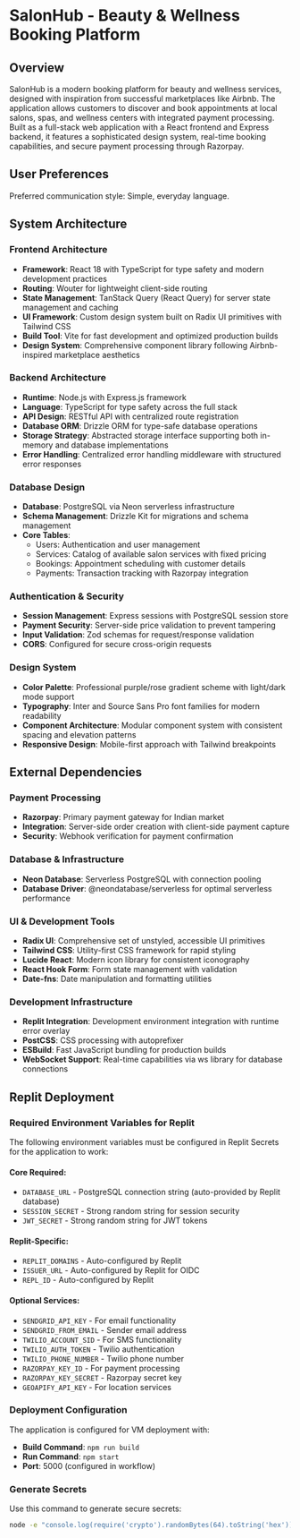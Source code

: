 # SalonHub - Beauty & Wellness Booking Platform

## Overview

SalonHub is a modern booking platform for beauty and wellness services, designed with inspiration from successful marketplaces like Airbnb. The application allows customers to discover and book appointments at local salons, spas, and wellness centers with integrated payment processing. Built as a full-stack web application with a React frontend and Express backend, it features a sophisticated design system, real-time booking capabilities, and secure payment processing through Razorpay.

## User Preferences

Preferred communication style: Simple, everyday language.

## System Architecture

### Frontend Architecture
- **Framework**: React 18 with TypeScript for type safety and modern development practices
- **Routing**: Wouter for lightweight client-side routing
- **State Management**: TanStack Query (React Query) for server state management and caching
- **UI Framework**: Custom design system built on Radix UI primitives with Tailwind CSS
- **Build Tool**: Vite for fast development and optimized production builds
- **Design System**: Comprehensive component library following Airbnb-inspired marketplace aesthetics

### Backend Architecture
- **Runtime**: Node.js with Express.js framework
- **Language**: TypeScript for type safety across the full stack
- **API Design**: RESTful API with centralized route registration
- **Database ORM**: Drizzle ORM for type-safe database operations
- **Storage Strategy**: Abstracted storage interface supporting both in-memory and database implementations
- **Error Handling**: Centralized error handling middleware with structured error responses

### Database Design
- **Database**: PostgreSQL via Neon serverless infrastructure
- **Schema Management**: Drizzle Kit for migrations and schema management
- **Core Tables**:
  - Users: Authentication and user management
  - Services: Catalog of available salon services with fixed pricing
  - Bookings: Appointment scheduling with customer details
  - Payments: Transaction tracking with Razorpay integration

### Authentication & Security
- **Session Management**: Express sessions with PostgreSQL session store
- **Payment Security**: Server-side price validation to prevent tampering
- **Input Validation**: Zod schemas for request/response validation
- **CORS**: Configured for secure cross-origin requests

### Design System
- **Color Palette**: Professional purple/rose gradient scheme with light/dark mode support
- **Typography**: Inter and Source Sans Pro font families for modern readability
- **Component Architecture**: Modular component system with consistent spacing and elevation patterns
- **Responsive Design**: Mobile-first approach with Tailwind breakpoints

## External Dependencies

### Payment Processing
- **Razorpay**: Primary payment gateway for Indian market
- **Integration**: Server-side order creation with client-side payment capture
- **Security**: Webhook verification for payment confirmation

### Database & Infrastructure
- **Neon Database**: Serverless PostgreSQL with connection pooling
- **Database Driver**: @neondatabase/serverless for optimal serverless performance

### UI & Development Tools
- **Radix UI**: Comprehensive set of unstyled, accessible UI primitives
- **Tailwind CSS**: Utility-first CSS framework for rapid styling
- **Lucide React**: Modern icon library for consistent iconography
- **React Hook Form**: Form state management with validation
- **Date-fns**: Date manipulation and formatting utilities

### Development Infrastructure
- **Replit Integration**: Development environment integration with runtime error overlay
- **PostCSS**: CSS processing with autoprefixer
- **ESBuild**: Fast JavaScript bundling for production builds
- **WebSocket Support**: Real-time capabilities via ws library for database connections

## Replit Deployment

### Required Environment Variables for Replit

The following environment variables must be configured in Replit Secrets for the application to work:

#### Core Required:
- `DATABASE_URL` - PostgreSQL connection string (auto-provided by Replit database)
- `SESSION_SECRET` - Strong random string for session security
- `JWT_SECRET` - Strong random string for JWT tokens

#### Replit-Specific:
- `REPLIT_DOMAINS` - Auto-configured by Replit
- `ISSUER_URL` - Auto-configured by Replit for OIDC
- `REPL_ID` - Auto-configured by Replit

#### Optional Services:
- `SENDGRID_API_KEY` - For email functionality
- `SENDGRID_FROM_EMAIL` - Sender email address
- `TWILIO_ACCOUNT_SID` - For SMS functionality  
- `TWILIO_AUTH_TOKEN` - Twilio authentication
- `TWILIO_PHONE_NUMBER` - Twilio phone number
- `RAZORPAY_KEY_ID` - For payment processing
- `RAZORPAY_KEY_SECRET` - Razorpay secret key
- `GEOAPIFY_API_KEY` - For location services

### Deployment Configuration

The application is configured for VM deployment with:
- **Build Command**: `npm run build`
- **Run Command**: `npm start`
- **Port**: 5000 (configured in workflow)

### Generate Secrets

Use this command to generate secure secrets:
```bash
node -e "console.log(require('crypto').randomBytes(64).toString('hex'))"
```